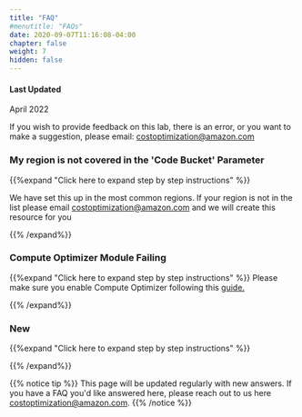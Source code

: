 ```yaml
---
title: "FAQ"
#menutitle: "FAQs"
date: 2020-09-07T11:16:08-04:00
chapter: false
weight: 7
hidden: false
---
```

#### Last Updated
April 2022

If you wish to provide feedback on this lab, there is an error, or you want to make a suggestion, please email:  costoptimization@amazon.com

### My region is not covered in the 'Code Bucket' Parameter
{{%expand "Click here to expand step by step instructions" %}}

We have set this up in the most common regions. If your region is not in the list please email costoptimization@amazon.com and we will create this resource for you

{{% /expand%}}


### Compute Optimizer Module Failing 
{{%expand "Click here to expand step by step instructions" %}}
Please make sure you enable Compute Optimizer following this [guide.](https://docs.aws.amazon.com/organizations/latest/userguide/services-that-can-integrate-compute-optimizer.html)

{{% /expand%}}

### New
{{%expand "Click here to expand step by step instructions" %}}

{{% /expand%}}

{{% notice tip %}}
This page will be updated regularly with new answers. If you have a FAQ you'd like answered here, please reach out to us here costoptimization@amazon.com. 
{{% /notice %}}
